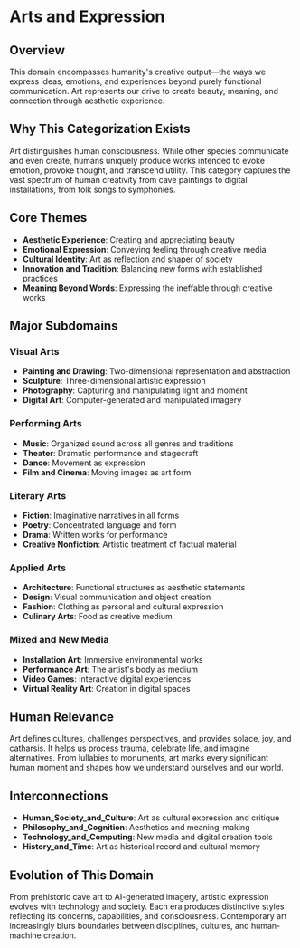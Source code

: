 # Arts and Expression

## Overview
This domain encompasses humanity's creative output—the ways we express ideas, emotions, and experiences beyond purely functional communication. Art represents our drive to create beauty, meaning, and connection through aesthetic experience.

## Why This Categorization Exists
Art distinguishes human consciousness. While other species communicate and even create, humans uniquely produce works intended to evoke emotion, provoke thought, and transcend utility. This category captures the vast spectrum of human creativity from cave paintings to digital installations, from folk songs to symphonies.

## Core Themes
- **Aesthetic Experience**: Creating and appreciating beauty
- **Emotional Expression**: Conveying feeling through creative media
- **Cultural Identity**: Art as reflection and shaper of society
- **Innovation and Tradition**: Balancing new forms with established practices
- **Meaning Beyond Words**: Expressing the ineffable through creative works

## Major Subdomains

### Visual Arts
- **Painting and Drawing**: Two-dimensional representation and abstraction
- **Sculpture**: Three-dimensional artistic expression
- **Photography**: Capturing and manipulating light and moment
- **Digital Art**: Computer-generated and manipulated imagery

### Performing Arts
- **Music**: Organized sound across all genres and traditions
- **Theater**: Dramatic performance and stagecraft
- **Dance**: Movement as expression
- **Film and Cinema**: Moving images as art form

### Literary Arts
- **Fiction**: Imaginative narratives in all forms
- **Poetry**: Concentrated language and form
- **Drama**: Written works for performance
- **Creative Nonfiction**: Artistic treatment of factual material

### Applied Arts
- **Architecture**: Functional structures as aesthetic statements
- **Design**: Visual communication and object creation
- **Fashion**: Clothing as personal and cultural expression
- **Culinary Arts**: Food as creative medium

### Mixed and New Media
- **Installation Art**: Immersive environmental works
- **Performance Art**: The artist's body as medium
- **Video Games**: Interactive digital experiences
- **Virtual Reality Art**: Creation in digital spaces

## Human Relevance
Art defines cultures, challenges perspectives, and provides solace, joy, and catharsis. It helps us process trauma, celebrate life, and imagine alternatives. From lullabies to monuments, art marks every significant human moment and shapes how we understand ourselves and our world.

## Interconnections
- **Human_Society_and_Culture**: Art as cultural expression and critique
- **Philosophy_and_Cognition**: Aesthetics and meaning-making
- **Technology_and_Computing**: New media and digital creation tools
- **History_and_Time**: Art as historical record and cultural memory

## Evolution of This Domain
From prehistoric cave art to AI-generated imagery, artistic expression evolves with technology and society. Each era produces distinctive styles reflecting its concerns, capabilities, and consciousness. Contemporary art increasingly blurs boundaries between disciplines, cultures, and human-machine creation.
